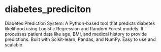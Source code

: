 # diabetes_prediciton
Diabetes Prediction System: A Python-based tool that predicts diabetes likelihood using Logistic Regression and Random Forest models. It processes patient data like age, BMI, and medical history to provide predictions. Built with Scikit-learn, Pandas, and NumPy. Easy to use and scalable
